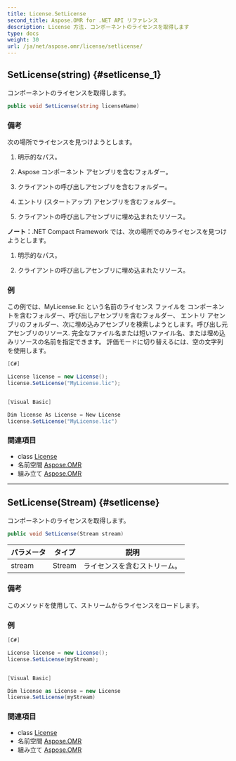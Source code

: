 ```yaml
---
title: License.SetLicense
second_title: Aspose.OMR for .NET API リファレンス
description: License 方法. コンポーネントのライセンスを取得します
type: docs
weight: 30
url: /ja/net/aspose.omr/license/setlicense/
---
```

## SetLicense(string) {#setlicense_1}

コンポーネントのライセンスを取得します。

```csharp
public void SetLicense(string licenseName)
```

### 備考

次の場所でライセンスを見つけようとします。

1. 明示的なパス。

2. Aspose コンポーネント アセンブリを含むフォルダー。

3. クライアントの呼び出しアセンブリを含むフォルダー。

4. エントリ (スタートアップ) アセンブリを含むフォルダー。

5. クライアントの呼び出しアセンブリに埋め込まれたリソース。

**ノート：**.NET Compact Framework では、次の場所でのみライセンスを見つけようとします。

1. 明示的なパス。

2. クライアントの呼び出しアセンブリに埋め込まれたリソース。

### 例

この例では、MyLicense.lic という名前のライセンス ファイルを コンポーネントを含むフォルダー、呼び出しアセンブリを含むフォルダー、 エントリ アセンブリのフォルダー、次に埋め込みアセンブリを検索しようとします。呼び出し元アセンブリのリソース. 完全なファイル名または短いファイル名、または埋め込みリソースの名前を指定できます。 評価モードに切り替えるには、空の文字列を使用します。

```csharp
[C#]

License license = new License();
license.SetLicense("MyLicense.lic");


[Visual Basic]

Dim license As License = New License
license.SetLicense("MyLicense.lic")
```

### 関連項目

* class [License](../)
* 名前空間 [Aspose.OMR](../../license/)
* 組み立て [Aspose.OMR](../../../)

---

## SetLicense(Stream) {#setlicense}

コンポーネントのライセンスを取得します。

```csharp
public void SetLicense(Stream stream)
```

| パラメータ | タイプ | 説明 |
| --- | --- | --- |
| stream | Stream | ライセンスを含むストリーム。 |

### 備考

このメソッドを使用して、ストリームからライセンスをロードします。

### 例

```csharp
[C#]

License license = new License();
license.SetLicense(myStream);


[Visual Basic]

Dim license as License = new License
license.SetLicense(myStream)
```

### 関連項目

* class [License](../)
* 名前空間 [Aspose.OMR](../../license/)
* 組み立て [Aspose.OMR](../../../)


